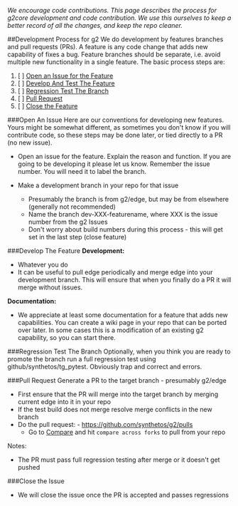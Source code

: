 _We encourage code contributions. This page describes the process for g2core development and code contribution. We use this ourselves to keep a better record of all the changes, and keep the repo cleaner._
 
##Development Process for g2
We do development by features branches and pull requests (PRs). A feature is any code change that adds new capability of fixes a bug. Feature branches should be separate, i.e. avoid multiple new functionality in a single feature. The basic process steps are:

1. [ ] [Open an Issue for the Feature](#open-an-issue)
1. [ ] [Develop And Test The Feature](#develop-the-feature)
1. [ ] [Regression Test The Branch](#regression-test-the-branch)
1. [ ] [Pull Request](#pull-request)
1. [ ] [Close the Feature](#close-the-feature)

###Open An Issue
Here are our conventions for developing new features. Yours might be somewhat different, as sometimes you don't know if you will contribute code, so these steps may be done later, or tied directly to a PR (no new issue).

- Open an issue for the feature. Explain the reason and function. If you are going to be developing it please let us know. Remember the issue number. You will need it to label the branch. 

- Make a development branch in your repo for that issue
  - Presumably the branch is from g2/edge, but may be from elsewhere (generally not recommended)
  - Name the branch dev-XXX-featurename, where XXX is the issue number from the g2 Issues 
  - Don't worry about build numbers during this process - this will get set in the last step (close feature)

###Develop The Feature
**Development:**

- Whatever you do
- It can be useful to pull edge periodically and merge edge into your development branch. This will ensure that when you finally do a PR it will merge without issues.

**Documentation:**

- We appreciate at least some documentation for a feature that adds new capabilities. You can create a wiki page in your repo that can be ported over later. In some cases this is a modification of an existing g2 capability, so you can start there.

###Regression Test The Branch
Optionally, when you think you are ready to promote the branch run a full regression test using github/synthetos/tg_pytest. Obviously trap and correct and errors.

###Pull Request
Generate a PR to the target branch - presumably g2/edge<br>

- First ensure that the PR will merge into the target branch by merging current edge into it in your repo
- If the test build does not merge resolve merge conflicts in the new branch
- Do the pull request: - https://github.com/synthetos/g2/pulls
  - Go to [Compare](https://github.com/synthetos/g2/compare) and hit `compare across forks` to pull from your repo

Notes:

- The PR must pass full regression testing after merge or it doesn't get pushed

###Close the Issue

- We will close the issue once the PR is accepted and passes regressions
